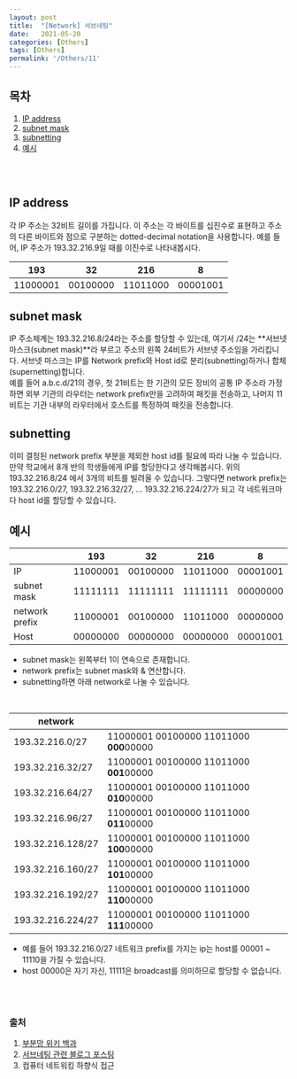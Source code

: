 ```yaml
---
layout: post
title:  "[Network] 서브네팅"
date:   2021-05-20
categories: [Others]
tags: [Others]
permalink: '/Others/11'
---
```


## 목차

1. [IP address](#IP-address)
2. [subnet mask](#subnet-mask)
3. [subnetting](#subnetting)
4. [예시](#예시)

<br><br>

## IP address

각 IP 주소는 32비트 길이를 가집니다. 이 주소는 각 바이트를 십진수로 표현하고 주소의 다른 바이트와 점으로 구분하는 dotted-decimal notation을 사용합니다. 예를 들어, IP 주소가 193.32.216.9일 때를 이진수로 나타내봅시다.

| 193      | 32       | 216      | 8        |
|----------|----------|----------|----------|
| 11000001 | 00100000 | 11011000 | 00001001 |

## subnet mask

IP 주소체계는 193.32.216.8/24라는 주소를 할당할 수 있는데, 여기서 /24는 **서브넷 마스크(subnet mask)**라 부르고 주소의 왼쪽 24비트가 서브넷 주소임을 가리킵니다. 서브넷 마스크는 IP를 Network prefix와 Host id로 분리(subnetting)하거나 합체(supernetting)합니다.
<br>
예를 들어 a.b.c.d/21의 경우, 첫 21비트는 한 기관의 모든 장비의 공통 IP 주소라 가정하면 외부 기관의 라우터는 network prefix만을 고려하여 패킷을 전송하고, 나머지 11비트는 기관 내부의 라우터에서 호스트를 특정하여 패킷을 전송합니다.

## subnetting

이미 결정된 network prefix 부분을 제외한 host id를 필요에 따라 나눌 수 있습니다. 만약 학교에서 8개 반의 학생들에게 IP를 할당한다고 생각해봅시다. 위의 193.32.216.8/24 에서 3개의 비트를 빌려올 수 있습니다. 그렇다면 network prefix는 193.32.216.0/27, 193.32.216.32/27, ... 193.32.216.224/27가 되고 각 네트워크마다 host id를 할당할 수 있습니다.

## 예시

|                | 193      | 32       | 216      | 8        |
|----------------|----------|----------|----------|----------|
| IP             | 11000001 | 00100000 | 11011000 | 00001001 |
| subnet mask    | 11111111 | 11111111 | 11111111 | 00000000 |
| network prefix | 11000001 | 00100000 | 11011000 | 00000000 |
| Host           | 00000000 | 00000000 | 00000000 | 00001001 |

* subnet mask는 왼쪽부터 1이 연속으로 존재합니다.
* network prefix는 subnet mask와 & 연산합니다.
* subnetting하면 아래 network로 나눌 수 있습니다.

<br>

| network           |                                          |
|-------------------|------------------------------------------|
| 193.32.216.0/27   | 11000001 00100000 11011000 **000**00000 |
| 193.32.216.32/27  | 11000001 00100000 11011000 **001**00000  |
| 193.32.216.64/27  | 11000001 00100000 11011000 **010**00000  |
| 193.32.216.96/27  | 11000001 00100000 11011000 **011**00000  |
| 193.32.216.128/27 | 11000001 00100000 11011000 **100**00000  |
| 193.32.216.160/27 | 11000001 00100000 11011000 **101**00000  |
| 193.32.216.192/27 | 11000001 00100000 11011000 **110**00000  |
| 193.32.216.224/27 | 11000001 00100000 11011000 **111**00000  |

* 예를 들어 193.32.216.0/27 네트워크 prefix를 가지는 ip는 host를 00001 ~ 11110을 가질 수 있습니다.
* host 00000은 자기 자신, 11111은 broadcast를 의미하므로 할당할 수 없습니다.

<br><br>

### 출처

1. <a href="https://ko.wikipedia.org/wiki/%EB%B6%80%EB%B6%84%EB%A7%9D" target="_blank">부분망 위키 백과</a><br>
2. <a href="https://m.blog.naver.com/PostView.naver?blogId=jga0674&logNo=220886871831&proxyReferer=https:%2F%2Fwww.google.com%2F" target="_blank">서브네팅 관련 블로그 포스팅</a><br>
3. 컴퓨터 네트워킹 하향식 접근

<br><br><br>